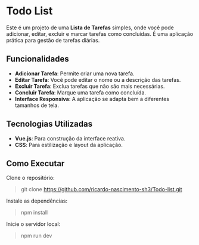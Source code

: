 # Todo List

Este é um projeto de uma **Lista de Tarefas** simples, onde você pode adicionar, editar, excluir e marcar tarefas como concluídas. É uma aplicação prática para gestão de tarefas diárias.

## Funcionalidades

- **Adicionar Tarefa**: Permite criar uma nova tarefa.
- **Editar Tarefa**: Você pode editar o nome ou a descrição das tarefas.
- **Excluir Tarefa**: Exclua tarefas que não são mais necessárias.
- **Concluir Tarefa**: Marque uma tarefa como concluída.
- **Interface Responsiva**: A aplicação se adapta bem a diferentes tamanhos de tela.

## Tecnologias Utilizadas

- **Vue.js**: Para construção da interface reativa.
- **CSS**: Para estilização e layout da aplicação.

## Como Executar

Clone o repositório:
   
> git clone https://github.com/ricardo-nascimento-sh3/Todo-list.git

Instale as dependências:

   > npm install

Inicie o servidor local:

   > npm run dev
